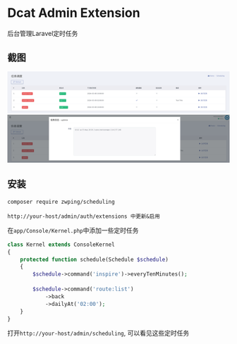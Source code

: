 # Dcat Admin Extension

后台管理Laravel定时任务

## 截图

![main](screenshot/main.png)
![run](screenshot/run.png)

## 安装

```
composer require zwping/scheduling

http://your-host/admin/auth/extensions 中更新&启用
```


在`app/Console/Kernel.php`中添加一些定时任务

```php
class Kernel extends ConsoleKernel
{
    protected function schedule(Schedule $schedule)
    {
        $schedule->command('inspire')->everyTenMinutes();
        
        $schedule->command('route:list')
            ->back
            ->dailyAt('02:00');
    }
}

```

打开`http://your-host/admin/scheduling`, 可以看见这些定时任务
